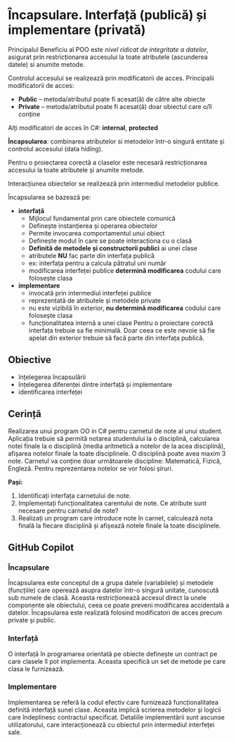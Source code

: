 # Încapsulare. Interfață (publică) și implementare (privată)

Principalul Beneficiu al POO este *nivel ridicat de integritate a datelor*, asigurat prin restricționarea accesului la toate atributele (ascunderea datele) si anumite metode.

Controlul accesului se realizează prin modificatorii de acces. Principalii modificatorii de acces:
- **Public** – metoda/atributul poate fi acesat(ă) de către alte obiecte
- **Private** – metoda/atributul poate fi acesat(ă) doar obiectul care o/îl conține

Alți modificatori de acces în C#: **internal**, **protected**

**Încapsularea**: combinarea atributelor si metodelor într-o singură entitate și controlul accesului (data hiding).

Pentru o proiectarea corectă a claselor este necesară restricționarea accesului la toate atributele și anumite metode. 

Interacțiunea obiectelor se realizează prin intermediul metodelor publice.

Încapsularea se bazează pe:
- **interfață**
    * Mijlocul fundamental prin care obiectele comunică
    * Definește instanțierea și operarea obiectelor
    * Permite invocarea comportamentul unui obiect
    * Definește modul în care se poate interacționa cu o clasă
    * **Definită de metodele și constructorii publici** ai unei clase
    * atributele **NU** fac parte din interfața publică
    * ex: interfața pentru a calcula pătratul uni număr
    * modificarea interfeței publice **determină modificarea** codului care folosește clasa
- **implementare**
    * invocată prin intermediul interfeței publice
    * reprezentată de atributele și metodele private
    * nu este vizibilă în exterior, **nu determină modificarea** codului care folosește clasa
    * funcționalitatea internă a unei clase
Pentru o proiectare corectă interfața trebuie sa fie minimală. Doar ceea ce este nevoie să fie apelat din exterior trebuie să facă parte din interfața publică.


## Obiective
* înțelegerea încapsulării
* înțelegerea diferenței dintre interfață și implementare
* identificarea interfeței

## Cerință

Realizarea unui program OO in C# pentru carnetul de note al unui student. Aplicația trebuie să permită notarea studentului la o disciplină, calcularea notei finale la o disciplină (media aritmetică a notelor de la acea disciplină), afișarea notelor finale la toate disciplinele. O disciplină poate avea maxim 3 note. Carnetul va conține doar următoarele discipline: Matematică, Fizică, Engleză. Pentru reprezentarea notelor se vor folosi șiruri.

**Pași:**
1. Identificați interfața carnetului de note.
2. Implementați funcționalitatea carentului de note. Ce atribute sunt necesare pentru carnetul de note?
3. Realizați un program care introduce note în carnet, calculează nota finală la fiecare disciplină și afișează notele finale la toate disciplinele.

## GitHub Copilot

### Încapsulare

Încapsularea este conceptul de a grupa datele (variabilele) și metodele (funcțiile) care operează asupra datelor într-o singură unitate, cunoscută sub numele de clasă. Aceasta restricționează accesul direct la unele componente ale obiectului, ceea ce poate preveni modificarea accidentală a datelor. Încapsularea este realizată folosind modificatori de acces precum private și public.

### Interfață

O interfață în programarea orientată pe obiecte definește un contract pe care clasele îl pot implementa. Aceasta specifică un set de metode pe care clasa le furnizează.

### Implementare

Implementarea se referă la codul efectiv care furnizează funcționalitatea definită interfață sunei clase. Aceasta implică scrierea metodelor și logicii care îndeplinesc contractul specificat. Detaliile implementării sunt ascunse utilizatorului, care interacționează cu obiectul prin intermediul interfeței sale.
